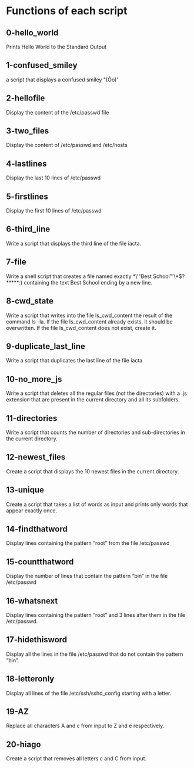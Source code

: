 # Functions of each script

## 0-hello_world
Prints Hello World to the Standard Output

## 1-confused_smiley
a script that displays a confused smiley "(Ôo)'

## 2-hellofile
Display the content of the /etc/passwd file

## 3-two_files
Display the content of /etc/passwd and /etc/hosts

## 4-lastlines
Display the last 10 lines of /etc/passwd

## 5-firstlines
Display the first 10 lines of /etc/passwd

## 6-third_line
Write a script that displays the third line of the file iacta.

## 7-file 
Write a shell script that creates a file named exactly \*\\'"Best School"\'\\*$\?\*\*\*\*\*:) containing the text Best School ending by a new line.

## 8-cwd_state
Write a script that writes into the file ls_cwd_content the result of the command ls -la. If the file ls_cwd_content already exists, it should be overwritten. If the file ls_cwd_content does not exist, create it.

## 9-duplicate_last_line
Write a script that duplicates the last line of the file iacta

## 10-no_more_js
Write a script that deletes all the regular files (not the directories) with a .js extension that are present in the current directory and all its subfolders.

## 11-directories
Write a script that counts the number of directories and sub-directories in the current directory.

## 12-newest_files
Create a script that displays the 10 newest files in the current directory.

## 13-unique
Create a script that takes a list of words as input and prints only words that appear exactly once.

## 14-findthatword
Display lines containing the pattern “root” from the file /etc/passwd

## 15-countthatword
Display the number of lines that contain the pattern “bin” in the file /etc/passwd

## 16-whatsnext
Display lines containing the pattern “root” and 3 lines after them in the file /etc/passwd.

## 17-hidethisword
Display all the lines in the file /etc/passwd that do not contain the pattern “bin”.

## 18-letteronly
Display all lines of the file /etc/ssh/sshd_config starting with a letter.

## 19-AZ
Replace all characters A and c from input to Z and e respectively.

## 20-hiago
Create a script that removes all letters c and C from input.

